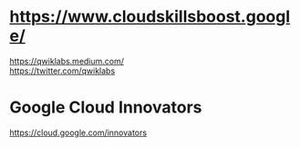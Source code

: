 #   https://www.cloudskillsboost.google/      




https://qwiklabs.medium.com/     
https://twitter.com/qwiklabs       


#  Google  Cloud Innovators   

https://cloud.google.com/innovators      
